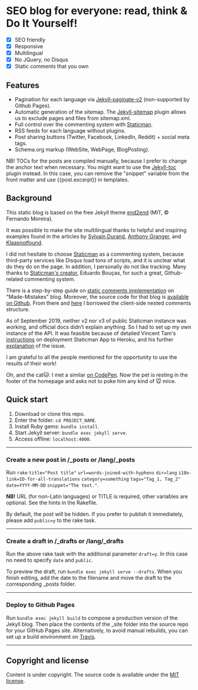 # SEO blog for everyone: read, think & Do It Yourself!

* [x] SEO friendly
* [x] Responsive
* [x] Multilingual
* [x] No JQuery, no Disqus
* [x] Static comments that you own

## Features 

* Pagination for each language via [Jekyll-paginate-v2](https://github.com/sverrirs/jekyll-paginate-v2) (non-supported by Github Pages).
* Аutomatic generation of the sitemap. The [Jekyll-sitemap](https://github.com/jekyll/jekyll-sitemap) plugin allows us to exclude pages and files from sitemap.xml.
* Full control over the commenting system with [Staticman](https://github.com/eduardoboucas/staticman).
* RSS feeds for each language without plugins.
* Post sharing buttons (Twitter, Facebook, LinkedIn, Reddit) + social meta tags.
* Schema.org markup (WebSite, WebPage, BlogPosting).

NB! TOCs for the posts are compiled manually, because I prefer to change the anchor text when necessary. You might want to use the [Jekyll-toc](https://github.com/toshimaru/jekyll-toc) plugin instead. In this case, you can remove the "snippet" variable from the front matter and use {{post.excerpt}} in templates.

## Background

This static blog is based on the free Jekyll theme [end2end](https://nandomoreirame.github.io/end2end/blog/) (MIT, &copy; Fernando Moreira).

It was possible to make the site multilingual thanks to helpful and inspiring examples found in the articles by [Sylvain Durand](https://www.sylvaindurand.org/making-jekyll-multilingual/), [Anthony Granger](http://chocanto.me/2016/04/16/jekyll-multilingual.html), and [Klaasnotfound](https://www.klaasnotfound.com/2017/02/16/proper-multilingual-site-with-github-pages-and-jekyll/).

I did not hesitate to choose [Staticman](https://staticman.net/) as a commenting system, because third-party services like Disqus load tons of scripts, and it is unclear what do they do on the page. In addition, I personally do not like tracking. Many thanks to [Staticman's creator](https://github.com/eduardoboucas), Eduardo Bouças, for such a great, Github-related commenting system.

There is a step-by-step guide on [static comments implementation](https://mademistakes.com/articles/jekyll-static-comments/) on  "Made-Mistakes" blog. Moreover, the source code for that blog is [available on Github](https://github.com/mmistakes/made-mistakes-jekyll). From there and [here](https://github.com/mmistakes/minimal-mistakes) I borrowed the client-side nested comments structure. 

As of September 2019, neither v2 nor v3 of public Staticman instance was working, and official docs didn’t explain anything. So I had to set up my own instance of the API. It was feasible because of detailed Vincent Tam's [instructions](https://vincenttam.gitlab.io/post/2018-09-16-staticman-powered-gitlab-pages/2/) on deployment Staticman App to Heroku, and his further [explanation](https://github.com/eduardoboucas/staticman/issues/299#issuecomment-508029359) of the issue.

I am grateful to all the people mentioned for the opportunity to use the results of their work!

Oh, and the cat:cat:: I met a similar [on CodePen](https://codepen.io/agoodwin/pen/ypeWYE). Now the pet is resting in the footer of the homepage and asks not to poke him any kind of :mouse: mice.

## Quick start

1. Download or clone this repo.
2. Enter the folder: `cd PROJECT_NAME`.
3. Install Ruby gems: `bundle install`.
4. Start Jekyll server: `bundle exec jekyll serve`.
5. Access offline: `localhost:4000`.

---
### Create a new post in /\_posts or /lang/\_posts

Run `rake` `title="Post title"` `url=words-joined-with-hyphens`
				`dir=lang` `i18n-link=ID-for-all-translations`
				`category=something` `tags="Tag_1, Tag_2"`
				`date=YYYY-MM-DD` `snippet="The text."`.

**NB!** URL (for non-Latin languages) or TITLE is required, other variables are optional. See the hints in the Rakefile.

By default, the post will be hidden. If you prefer to publish it immediately, please add `public=y` to the rake task. 

---
### Create a draft in /\_drafts or /lang/\_drafts

Run the above rake task with the additional parameter `draft=y`. In this case no need to specify `date` and `public`.

To preview the draft, run `bundle exec jekyll serve --drafts`. When you finish editing, add the date to the filename and move the draft to the corresponding \_posts folder.

---
### Deploy to Github Pages

Run `bundle exec jekyll build` to compose a production version of the Jekyll blog. Then place the contents of the \_site folder into the source repo for your GitHub Pages site. Alternatively, to avoid manual rebuilds, you can set up a build environment on [Travis](https://jekyllrb.com/docs/continuous-integration/travis-ci/).

---
## Copyright and license

Content is under copyright. The source code is available under the [MIT license](https://github.com/do-your-own-seo/do-your-own-seo.github.io/blob/development/LICENSE).
